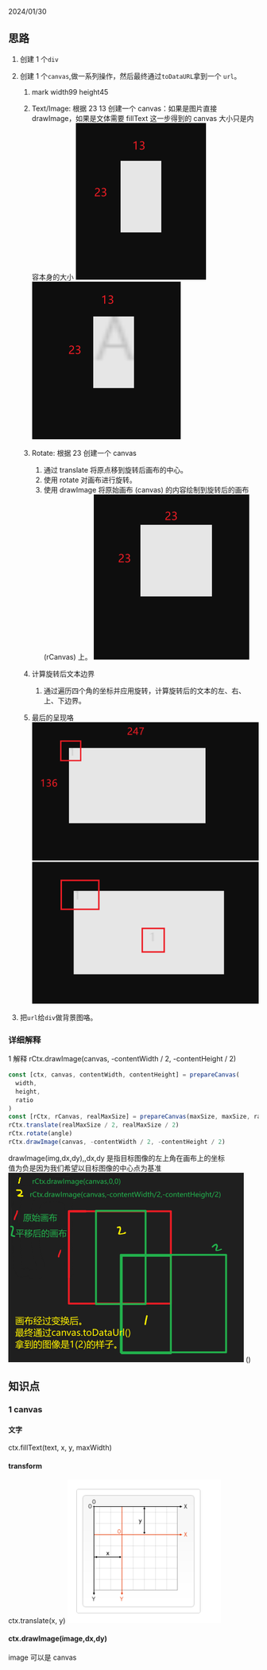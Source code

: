 2024/01/30

## 思路

1. 创建 1 个`div`
2. 创建 1 个`canvas`,做一系列操作，然后最终通过`toDataURL`拿到一个 `url`。

   1. mark width99 height45
   2. Text/Image: 根据 23 13 创建一个 canvas：如果是图片直接 drawImage，如果是文体需要 fillText
      这一步得到的 canvas 大小只是内容本身的大小
      ![cavas1](./img/watermark/canvas1.png)
      ![cavas2](./img/watermark/canvas2.png)

   3. Rotate: 根据 23 创建一个 canvas
      1. 通过 translate 将原点移到旋转后画布的中心。
      2. 使用 rotate 对画布进行旋转。
      3. 使用 drawImage 将原始画布
         (canvas) 的内容绘制到旋转后的画布 (rCanvas) 上。
         ![cavas3](./img/watermark/canvas3.png)
   4. 计算旋转后文本边界
      1. 通过遍历四个角的坐标并应用旋转，计算旋转后的文本的左、右、上、下边界。
   5. 最后的呈现咯
      ![cavasf1](./img/watermark/canvas_f1.png)  
      ![cavasf2](./img/watermark/canvas_f2.png)

3. 把`url`给`div`做背景图咯。

### 详细解释

1 解释 rCtx.drawImage(canvas, -contentWidth / 2, -contentHeight / 2)

```js
const [ctx, canvas, contentWidth, contentHeight] = prepareCanvas(
  width,
  height,
  ratio
)
const [rCtx, rCanvas, realMaxSize] = prepareCanvas(maxSize, maxSize, ratio)
rCtx.translate(realMaxSize / 2, realMaxSize / 2)
rCtx.rotate(angle)
rCtx.drawImage(canvas, -contentWidth / 2, -contentHeight / 2)
```

drawImage(img,dx,dy),,dx,dy 是指目标图像的左上角在画布上的坐标  
值为负是因为我们希望以目标图像的中心点为基准  
![ctx-rotate](./img/watermark/ctx-rotate.png)
()

## 知识点

### 1 canvas

#### 文字

ctx.fillText(text, x, y, maxWidth)

#### transform

ctx.translate(x, y)
![ctx.tranlate](./img/watermark/ctx-tranlate.png)

#### ctx.drawImage(image,dx,dy)

image 可以是 canvas
